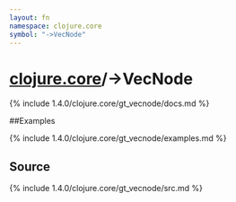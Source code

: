 ```yaml
---
layout: fn
namespace: clojure.core
symbol: "->VecNode"
---
```


# [clojure.core](../)/->VecNode

{% include 1.4.0/clojure.core/gt_vecnode/docs.md %}

##Examples

{% include 1.4.0/clojure.core/gt_vecnode/examples.md %}
## Source
{% include 1.4.0/clojure.core/gt_vecnode/src.md %}

